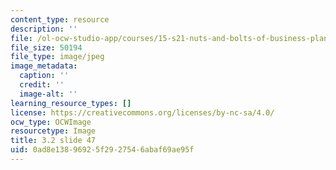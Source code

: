 ```yaml
---
content_type: resource
description: ''
file: /ol-ocw-studio-app/courses/15-s21-nuts-and-bolts-of-business-plans-january-iap-2014/0ad8e13896925f2927546abaf69ae95f_Slide47.JPG
file_size: 50194
file_type: image/jpeg
image_metadata:
  caption: ''
  credit: ''
  image-alt: ''
learning_resource_types: []
license: https://creativecommons.org/licenses/by-nc-sa/4.0/
ocw_type: OCWImage
resourcetype: Image
title: 3.2 slide 47
uid: 0ad8e138-9692-5f29-2754-6abaf69ae95f
---
```

